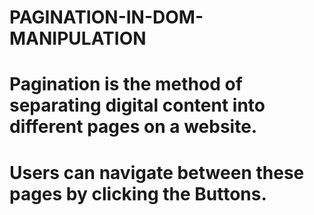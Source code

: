 # PAGINATION-IN-DOM-MANIPULATION

# Pagination is the method of separating digital content into different pages on a website.
# Users can navigate between these pages by clicking the Buttons.

